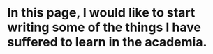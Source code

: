# In this page, I would like to start writing some of the things I have suffered to learn in the academia.
